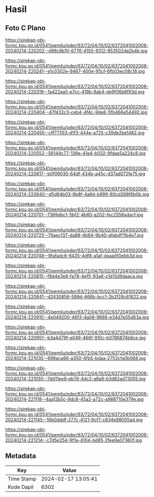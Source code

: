 # Hasil

## Foto C Plano

https://sirekap-obj-formc.kpu.go.id/0541/pemilu/pdpr/63/72/04/10/02/6372041002008-20240214-220202--d98c8b10-6776-4150-9312-853502da2b4b.jpg

https://sirekap-obj-formc.kpu.go.id/0541/pemilu/pdpr/63/72/04/10/02/6372041002008-20240214-220241--e1c0302e-9467-400e-95cf-6fb03ec08c18.jpg

https://sirekap-obj-formc.kpu.go.id/0541/pemilu/pdpr/63/72/04/10/02/6372041002008-20240214-220319--1a422aa5-e7cc-419b-8ab4-de9f06b8f93d.jpg

https://sirekap-obj-formc.kpu.go.id/0541/pemilu/pdpr/63/72/04/10/02/6372041002008-20240214-220404--47f432c3-ceb4-4f4c-9de6-5fb466e54492.jpg

https://sirekap-obj-formc.kpu.go.id/0541/pemilu/pdpr/63/72/04/10/02/6372041002008-20240214-220450--cff77353-d1f3-444e-a725-c39de2be1482.jpg

https://sirekap-obj-formc.kpu.go.id/0541/pemilu/pdpr/63/72/04/10/02/6372041002008-20240214-220552--56144c77-136e-41e4-b032-9fdae5a224c8.jpg

https://sirekap-obj-formc.kpu.go.id/0541/pemilu/pdpr/63/72/04/10/02/6372041002008-20240214-220617--b0f09035-64df-434b-a45c-d37ad072fe75.jpg

https://sirekap-obj-formc.kpu.go.id/0541/pemilu/pdpr/63/72/04/10/02/6372041002008-20240214-220640--d5d64b03-9b8f-4a6d-b999-80cd268f6b0b.jpg

https://sirekap-obj-formc.kpu.go.id/0541/pemilu/pdpr/63/72/04/10/02/6372041002008-20240214-220701--7369dbc1-5bf2-4b60-a202-fec2556adacf.jpg

https://sirekap-obj-formc.kpu.go.id/0541/pemilu/pdpr/63/72/04/10/02/6372041002008-20240214-220725--79aec137-da88-4b64-9b40-afabdf11b4e7.jpg

https://sirekap-obj-formc.kpu.go.id/0541/pemilu/pdpr/63/72/04/10/02/6372041002008-20240214-220748--9fafadc6-8435-4df8-a1af-daaad10ebb3d.jpg

https://sirekap-obj-formc.kpu.go.id/0541/pemilu/pdpr/63/72/04/10/02/6372041002008-20240214-220815--f8d4e3e8-fa78-4ef5-93a6-c1d13d9daaca.jpg

https://sirekap-obj-formc.kpu.go.id/0541/pemilu/pdpr/63/72/04/10/02/6372041002008-20240214-220841--d2430856-588d-466b-bcc1-2b2f28c61622.jpg

https://sirekap-obj-formc.kpu.go.id/0541/pemilu/pdpr/63/72/04/10/02/6372041002008-20240214-220910--4e049200-46f3-4a08-9666-e34d7e05d63a.jpg

https://sirekap-obj-formc.kpu.go.id/0541/pemilu/pdpr/63/72/04/10/02/6372041002008-20240214-220951--b3a4479f-e046-466f-910c-b0786874b6ce.jpg

https://sirekap-obj-formc.kpu.go.id/0541/pemilu/pdpr/63/72/04/10/02/6372041002008-20240214-221035--699aca66-a350-4fb5-bdaa-2753cfa0b068.jpg

https://sirekap-obj-formc.kpu.go.id/0541/pemilu/pdpr/63/72/04/10/02/6372041002008-20240214-221055--7dd11ee9-eb78-4dc2-a8a9-b3d82ad73055.jpg

https://sirekap-obj-formc.kpu.go.id/0541/pemilu/pdpr/63/72/04/10/02/6372041002008-20240214-221118--4aa12b5c-9dc8-45a2-a72c-a988710e379e.jpg

https://sirekap-obj-formc.kpu.go.id/0541/pemilu/pdpr/63/72/04/10/02/6372041002008-20240214-221145--16b0dddf-277c-4121-9cf7-c834e98005ad.jpg

https://sirekap-obj-formc.kpu.go.id/0541/pemilu/pdpr/63/72/04/10/02/6372041002008-20240214-221214--c7d5e254-9f1a-4104-bd85-2fee9a07360f.jpg


## Metadata

| Key        | Value               |
| ---------- | ------------------- |
| Time Stamp | 2024-02-17 13:05:41 |
| Kode Dapil | 6302                |



